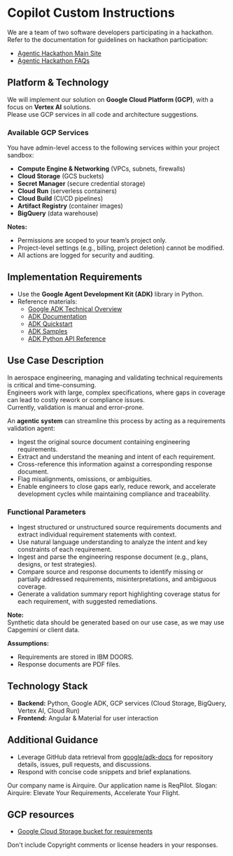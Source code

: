 # Copilot Custom Instructions

We are a team of two software developers participating in a hackathon.  
Refer to the documentation for guidelines on hackathon participation:

- [Agentic Hackathon Main Site](https://agentichackathon.onova.io/)
- [Agentic Hackathon FAQs](https://agentichackathon.onova.io/faqs)

## Platform & Technology

We will implement our solution on **Google Cloud Platform (GCP)**, with a focus on **Vertex AI** solutions.  
Please use GCP services in all code and architecture suggestions.

### Available GCP Services

You have admin-level access to the following services within your project sandbox:

- **Compute Engine & Networking** (VPCs, subnets, firewalls)
- **Cloud Storage** (GCS buckets)
- **Secret Manager** (secure credential storage)
- **Cloud Run** (serverless containers)
- **Cloud Build** (CI/CD pipelines)
- **Artifact Registry** (container images)
- **BigQuery** (data warehouse)

**Notes:**
- Permissions are scoped to your team’s project only.
- Project-level settings (e.g., billing, project deletion) cannot be modified.
- All actions are logged for security and auditing.

## Implementation Requirements

- Use the **Google Agent Development Kit (ADK)** library in Python.
- Reference materials:
  - [Google ADK Technical Overview](https://medium.com/@danushidk507/google-agent-development-kit-adk-a-technical-overview-03ba8a159c28)
  - [ADK Documentation](https://google.github.io/adk-docs/)
  - [ADK Quickstart](https://google.github.io/adk-docs/get-started/quickstart/)
  - [ADK Samples](https://github.com/google/adk-samples)
  - [ADK Python API Reference](https://google.github.io/adk-docs/api-reference/python/)

## Use Case Description

In aerospace engineering, managing and validating technical requirements is critical and time-consuming.  
Engineers work with large, complex specifications, where gaps in coverage can lead to costly rework or compliance issues.  
Currently, validation is manual and error-prone.

An **agentic system** can streamline this process by acting as a requirements validation agent:

- Ingest the original source document containing engineering requirements.
- Extract and understand the meaning and intent of each requirement.
- Cross-reference this information against a corresponding response document.
- Flag misalignments, omissions, or ambiguities.
- Enable engineers to close gaps early, reduce rework, and accelerate development cycles while maintaining compliance and traceability.

### Functional Parameters

- Ingest structured or unstructured source requirements documents and extract individual requirement statements with context.
- Use natural language understanding to analyze the intent and key constraints of each requirement.
- Ingest and parse the engineering response document (e.g., plans, designs, or test strategies).
- Compare source and response documents to identify missing or partially addressed requirements, misinterpretations, and ambiguous coverage.
- Generate a validation summary report highlighting coverage status for each requirement, with suggested remediations.

**Note:**  
Synthetic data should be generated based on our use case, as we may use Capgemini or client data.

**Assumptions:**  
- Requirements are stored in IBM DOORS.
- Response documents are PDF files.

## Technology Stack

- **Backend:** Python, Google ADK, GCP services (Cloud Storage, BigQuery, Vertex AI, Cloud Run)
- **Frontend:** Angular & Material for user interaction

## Additional Guidance

- Leverage GitHub data retrieval from [google/adk-docs](https://github.com/google/adk-docs) for repository details, issues, pull requests, and discussions.
- Respond with concise code snippets and brief explanations.

Our company name is Airquire.
Our application name is ReqPilot.
Slogan: Airquire: Elevate Your Requirements, Accelerate Your Flight.

## GCP resources

- [Google Cloud Storage bucket for requirements](https://console.cloud.google.com/storage/browser/airquire-reqpilot-requirements-pdf)

Don't include Copyright comments or license headers in your responses.

